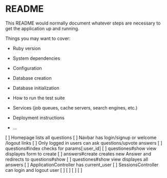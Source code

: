 # README

This README would normally document whatever steps are necessary to get the
application up and running.

Things you may want to cover:

* Ruby version

* System dependencies

* Configuration

* Database creation

* Database initialization

* How to run the test suite

* Services (job queues, cache servers, search engines, etc.)

* Deployment instructions

* ...


[ ] Homepage lists all questions
[ ] Navbar has login/signup or welcome <name>/logout links
[ ] Only logged in users can ask questions/upvote answers
[ ] questions#index checks for params[:user_id]
[ ] questiones#show view displayes form to create
[ ] answers#create creates new Answer and redirects to questions#show
[ ] questiones#show view displayes all answers
[ ] ApplicationController has current_user
[ ] SessionsController can login and logout user
[ ] 
[ ] 
[ ] 
[ ] 
